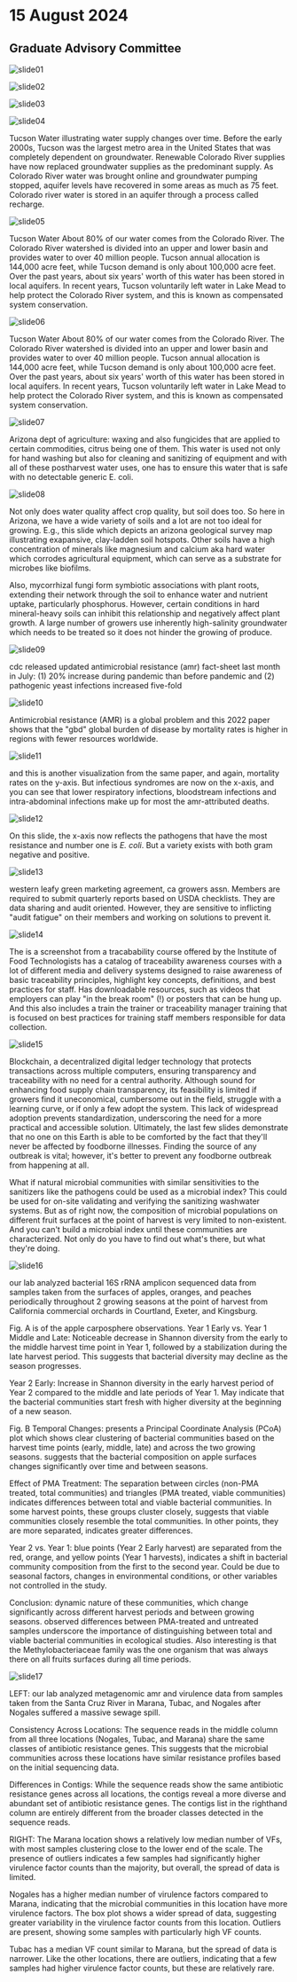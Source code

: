 # 15 August 2024
## Graduate Advisory Committee 

![slide01](./assets/2408/slide01.png) 

![slide02](./assets/2408/slide02.png) 

![slide03](./assets/2408/slide03.png) 

![slide04](./assets/2408/slide04.png) 

Tucson Water illustrating water supply changes over time. Before the early 2000s, Tucson was the largest metro area in the United States that was completely dependent on groundwater. Renewable Colorado River supplies have now replaced groundwater supplies as the predominant supply. As Colorado River water was brought online and groundwater pumping stopped, aquifer levels have recovered in some areas as much as 75 feet. Colorado river water is stored in an aquifer through a process called recharge.

![slide05](./assets/2408/slide05.png) 

Tucson Water About 80% of our water comes from the Colorado River. The Colorado River watershed is divided into an upper and lower basin and provides water to over 40 million people. Tucson annual allocation is 144,000 acre feet, while Tucson demand is only about 100,000 acre feet. Over the past years, about six years' worth of this water has been stored in local aquifers. In recent years, Tucson voluntarily left water in Lake Mead to help protect the Colorado River system, and this is known as compensated system conservation.

![slide06](./assets/2408/slide06.png) 

Tucson Water About 80% of our water comes from the Colorado River. The Colorado River watershed is divided into an upper and lower basin and provides water to over 40 million people. Tucson annual allocation is 144,000 acre feet, while Tucson demand is only about 100,000 acre feet. Over the past years, about six years' worth of this water has been stored in local aquifers. In recent years, Tucson voluntarily left water in Lake Mead to help protect the Colorado River system, and this is known as compensated system conservation.

![slide07](./assets/2408/slide07.png) 

Arizona dept of agriculture:  waxing and also fungicides that are applied to certain commodities, citrus being one of them. This water is used not only for hand washing but also for cleaning and sanitizing of equipment and with all of these postharvest water uses, one has to ensure this water that is safe with no detectable generic E. coli. 

![slide08](./assets/2408/slide08.png) 

Not only does water quality affect crop quality, but soil does too. So here in Arizona, we have a wide variety of soils and a lot are not too ideal for growing. E.g., this slide which depicts an arizona geological survey map illustrating exapansive, clay-ladden soil hotspots. Other soils have a high concentration of minerals like magnesium and calcium aka hard water which corrodes agricultural equipment, which can serve as a substrate for microbes like biofilms.
 
Also, mycorrhizal fungi form symbiotic associations with plant roots, extending their network through the soil to enhance water and nutrient uptake, particularly phosphorus. However, certain conditions in hard mineral-heavy soils can inhibit this relationship and negatively affect plant growth. A large number of growers use inherently high-salinity groundwater which needs to be treated so it does not hinder the growing of produce. 

![slide09](./assets/2408/slide09.png) 

cdc released updated antimicrobial resistance (amr) fact-sheet last month in July: (1) 20% increase during pandemic than before pandemic and (2) pathogenic yeast infections increased five-fold

![slide10](./assets/2408/slide10.png) 

Antimicrobial resistance (AMR) is a global problem and this 2022 paper shows that the "gbd" global burden of disease by mortality rates is higher in regions with fewer resources worldwide. 

![slide11](./assets/2408/slide11.png) 

and this is another visualization from the same paper, and again, mortality rates on the y-axis. But infectious syndromes are now on the x-axis, and you can see that lower respiratory infections, bloodstream infections and intra-abdominal infections make up for most the amr-attributed deaths.

![slide12](./assets/2408/slide12.png) 

On this slide, the x-axis now reflects the pathogens that have the most resistance and number one is *E. coli*. But a variety exists with both gram negative and positive.

![slide13](./assets/2408/slide13.png) 

western leafy green marketing agreement, ca growers assn. Members are required to submit quarterly reports based on USDA checklists. They are data sharing and audit oriented. However, they are sensitive to inflicting "audit fatigue" on their members and working on solutions to prevent it. 

![slide14](./assets/2408/slide14.png) 

The is a screenshot from a tracabability course offered by the Institute of Food Technologists has a catalog of traceability awareness courses with a lot of different media and delivery systems designed to raise awareness of basic traceability principles, highlight key concepts, definitions, and best practices for staff. Has downloadable resources, such as videos that employers can play "in the break room" (!) or posters that can be hung up. And this also includes a train the trainer or traceability manager training that is focused on best practices for training staff members responsible for data collection. 

![slide15](./assets/2408/slide15.png) 

Blockchain, a decentralized digital ledger technology that protects transactions across multiple computers, ensuring transparency and traceability with no need for a central authority. Although sound for enhancing food supply chain transparency, its feasibility is limited if growers find it uneconomical, cumbersome out in the field, struggle with a learning curve, or if only a few adopt the system. This lack of widespread adoption prevents standardization, underscoring the need for a more practical and accessible solution. Ultimately, the last few slides demonstrate that no one on this Earth is able to be comforted by the fact that they'll never be affected by foodborne illnesses. Finding the source of any outbreak is vital; however, it's better to prevent any foodborne outbreak from happening at all.

What if natural microbial communities with similar sensitivities to the sanitizers like the pathogens could be used as a microbial index? This could be used for on-site validating and verifying the sanitizing washwater systems. But as of right now, the composition of microbial populations on different fruit surfaces at the point of harvest is very limited to non-existent. And you can't build a microbial index until these communities are characterized. Not only do you have to find out what's there, but what they're doing. 

![slide16](./assets/2408/slide16.png) 

our lab analyzed bacterial 16S rRNA amplicon sequenced data from samples taken from the surfaces of apples, oranges, and peaches periodically throughout 2 growing seasons at the point of harvest from California commercial orchards in Courtland, Exeter, and Kingsburg.

Fig. A is of the apple carposphere observations.
Year 1 Early vs. Year 1 Middle and Late: Noticeable decrease in Shannon diversity from the early to the middle harvest time point in Year 1, followed by a stabilization during the late harvest period. This suggests that bacterial diversity may decline as the season progresses.

Year 2 Early: Increase in Shannon diversity in the early harvest period of Year 2 compared to the middle and late periods of Year 1. May indicate that the bacterial communities start fresh with higher diversity at the beginning of a new season.

Fig. B Temporal Changes:  presents a Principal Coordinate Analysis (PCoA) plot which shows clear clustering of bacterial communities based on the harvest time points (early, middle, late) and across the two growing seasons. suggests that the bacterial composition on apple surfaces changes significantly over time and between seasons.

Effect of PMA Treatment: The separation between circles (non-PMA treated, total communities) and triangles (PMA treated, viable communities) indicates differences between total and viable bacterial communities. In some harvest points, these groups cluster closely, suggests that viable communities closely resemble the total communities. In other points, they are more separated, indicates greater differences.

Year 2 vs. Year 1: blue points (Year 2 Early harvest) are separated from the red, orange, and yellow points (Year 1 harvests), indicates a shift in bacterial community composition from the first to the second year. Could be due to seasonal factors, changes in environmental conditions, or other variables not controlled in the study.

Conclusion: dynamic nature of these communities, which change significantly across different harvest periods and between growing seasons. observed differences between PMA-treated and untreated samples underscore the importance of distinguishing between total and viable bacterial communities in ecological studies. Also interesting is that the Methylobacteriaceae family was the one organism that was always there on all fruits surfaces during all time periods.

![slide17](./assets/2408/slide17.png) 

LEFT:
our lab analyzed metagenomic amr and virulence data from samples taken from the Santa Cruz River in Marana, Tubac, and Nogales after Nogales suffered a massive sewage spill.

Consistency Across Locations: The sequence reads in the middle column from all three locations (Nogales, Tubac, and Marana) share the same classes of antibiotic resistance genes. This suggests that the microbial communities across these locations have similar resistance profiles based on the initial sequencing data.

Differences in Contigs: While the sequence reads show the same antibiotic resistance genes across all locations, the contigs reveal a more diverse and abundant set of antibiotic resistance genes. The contigs list in the righthand column are entirely different from the broader classes detected in the sequence reads. 

RIGHT:
The Marana location shows a relatively low median number of VFs, with most samples clustering close to the lower end of the scale. The presence of outliers indicates a few samples had significantly higher virulence factor counts than the majority, but overall, the spread of data is limited.

Nogales has a higher median number of virulence factors compared to Marana, indicating that the microbial communities in this location have more virulence factors. The box plot shows a wider spread of data, suggesting greater variability in the virulence factor counts from this location. Outliers are present, showing some samples with particularly high VF counts.

Tubac has a median VF count similar to Marana, but the spread of data is narrower. Like the other locations, there are outliers, indicating that a few samples had higher virulence factor counts, but these are relatively rare.








